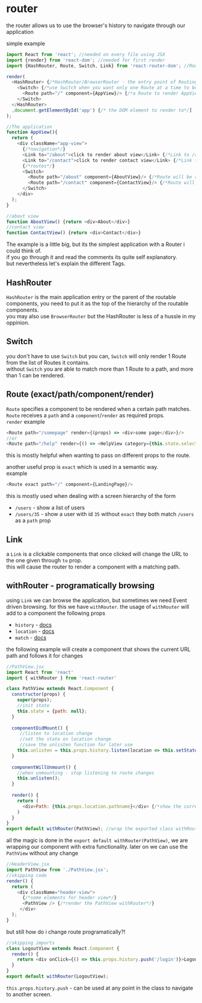 # router
the router allows us to use the browser's history to navigate through our application

simple example
```javascript
import React from 'react'; //needed on every file using JSX
import {render} from 'react-dom'; //needed for first render
import {HashRouter, Route, Switch, Link} from 'react-router-dom'; //Router imports

render(
  <HashRouter> {/*HashRouter/BrowserRouter - the entry point of Routing*/}
    <Switch> {/*use Switch when you want only one Route at a time to be rendered*/}
      <Route path="/" component={AppView}/> {/*a Route to render AppView - the entire application*/}
    </Switch>
  </HashRouter>
  ,document.getElementById('app') {/* the DOM element to render to*/]
);

//The application
function AppView(){
  return (
    <div className="app-view">
      {/*navigation*/}
      <Link to="/about">click to render about view</Link> {/*Link to /about*/}
      <Link to="/contact">click to render contact view</Link> {/*Link to /contact*/}
      {/*routes*/}
      <Switch>
        <Route path="/about" component={AboutView}/> {/*Route will be rendered when clicking on about link*/}
        <Route path="/contact" component={ContactView}/> {/*Route will be rendered when clicking on contact link*/}
      </Switch>
    </div>
  );
}

//about view
function AboutView() {return <div>About</div>}
//contact view
function ContactView() {return <div>Contact</div>}
```
The example is a little big, but its the simplest application with a Router i could think of.  
if you go through it and read the comments its quite self explanatory.  
but nevertheless let's explain the different Tags.

## HashRouter
`HashRouter` is the main application entry or the parent of the routable components, you need to put it as the top of the hierarchy of the routable components.  
you may also use `BrowserRouter` but the HashRouter is less of a hussle in my oppinion.

## Switch
you don't have to use `Switch` but you can, `Switch` will only render 1 Route from the list of Routes it contains.  
without `Switch` you are able to match more than 1 Route to a path, and more than 1 can be rendered.

## Route (exact/path/component/render)
`Route` specifies a component to be rendered when a certain path matches.  
`Route` receives a `path` and a `component`/`render` as required props.  
`render` example
```javascript
<Route path="/somepage" render={(props) => <div>some page</div>}/>
//or
<Route path="/help" render={() => <HelpView category={this.state.selectedCategory}/>}/>
```
this is mostly helpful when wanting to pass on different props to the route.

another useful prop is `exact` which is used in a semantic way.  
example
```javascript
<Route exact path="/" component={LandingPage}/>
```
this is mostly used when dealing with a screen hierarchy of the form  
- `/users` - show a list of users 
- `/users/35` - show a user with id `35`
without `exact` they both match `/users` as a `path` prop

## Link
a `Link` is a clickable components that once clicked will change the URL to the one given through `to` prop.  
this will cause the router to render a component with a matching path.

## withRouter - programatically browsing
using `Link` we can browse the application, but sometimes we need Event driven browsing. for this we have `withRouter`.
the usage of `withRouter` will add to a component the following props
- `history`  - [docs](http://github.com/ReactTraining/react-router/blob/master/packages/react-router/docs/api/history.md)
- `location` - [docs](http://github.com/ReactTraining/react-router/blob/master/packages/react-router/docs/api/location.md)
- `match` - [docs](http://github.com/ReactTraining/react-router/blob/master/packages/react-router/docs/api/match.md)

the following example will create a component that shows the current URL path and follows it for changes
```javascript
//PathView.jsx
import React from 'react'
import { withRouter } from 'react-router'

class PathView extends React.Component {
  constructor(props) {
    super(props);
    //init state
    this.state = {path: null};
  }
  
  componentDidMount() {
     //listen to location change
     //set the state on location change
     //save the unlisten function for later use
    this.unlisten = this.props.history.listen(location => this.setState({path: location.path}));
  }
  
  componentWillUnmount() {
    //when unmounting - stop listening to route changes
    this.unlisten();
  }
  
  render() {
    return (
      <div>Path: {this.props.location.pathname}</div> {/*show the current location*/}
    )
  }
}
export default withRouter(PathView); //wrap the exported class withRouter
```

all the magic is done in the `export default withRouter(PathView)`, we are wrapping our component with extra functionality.
later on we can use the `PathView` without any change
```javascript
//HeaderView.jsx
import PathView from './PathView.jsx';
//skipping code
render() {
  return (
    <div className="header-view">
      {/*some elements for header view*/}
      <PathView /> {/*render the PathView withRouter*/}
     </div>
  );
}
```

but still how do i change route programatically?!
```javascript
//skipping imports
class LogoutView extends React.Component {
  render() {
    return <div onClick={() => this.props.history.push('/login')}>Logout</div>
  }
}
export default withRouter(LogoutView);
```
`this.props.history.push` - can be used at any point in the class to navigate to another screen.
